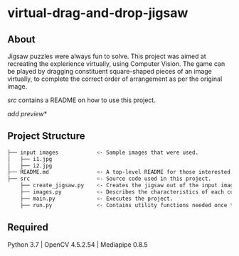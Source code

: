 # virtual-drag-and-drop-jigsaw

## About
Jigsaw puzzles were always fun to solve. This project was aimed at recreating the explerience virtually, using Computer Vision. The game can be played by dragging constituent square-shaped pieces of an image virtually, to complete the correct order of arrangement as per the original image. 

_src_ contains a README on how to use this project.

*add preview**

## Project Structure

```bash
├── input images            <- Sample images that were used.
│   ├── i1.jpg        
│   ├── i2.jpg   
├── README.md               <- A top-level README for those interested in using this project.
├── src                     <- Source code used in this project.
    ├── create_jigsaw.py    <- Creates the jigsaw out of the input image.
    ├── images.py           <- Describes the characteristics of each constituent piece.
    ├── main.py             <- Executes the project.
    ├── run.py              <- Contains utility functions needed once the game has begun. 
```

## Required
Python 3.7 | OpenCV 4.5.2.54 | Mediapipe 0.8.5

